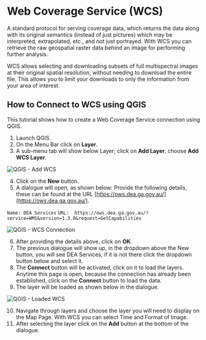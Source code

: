 # Web Coverage Service (WCS)

A standard protocol for serving coverage data, which returns the data along with its original semantics (instead of 
just pictures) which may be interpreted, extrapolated, etc., and not just portrayed. With WCS you can retrieve the raw 
geospatial raster data behind an image for performing further analysis.

WCS allows selecting and downloading subsets of full multispectral images at their original spatial resolution, without 
needing to download the entire file. This allows you to limit your downloads to only the information from your area of 
interest.

## How to Connect to WCS using QGIS

This tutorial shows how to create a Web Coverage Service connection using QGIS.

1. Launch QGIS.
2. On the Menu Bar click on **Layer**.
3. A sub-menu tab will show below Layer; click on **Add Layer**, choose **Add WCS Layer**.

![QGIS - Add WCS](/_files/web-services/ows_tutorial_5.png)

4. Click on the **New** button. 
5. A dialogue will open, as shown below: Provide the following details, these can be found at the URL [https://ows.dea.ga.gov.au/](https://ows.dea.ga.gov.au/).

`Name: DEA Services`
`URL:  https://ows.dea.ga.gov.au/?service=WMS&version=1.3.0&request=GetCapabilities`

![QGIS - WCS Connection](/_files/web-services/ows_tutorial_6.png)

6. After providing the details above, click on **OK**.
7. The previous dialogue will show up, in the dropdown above the New button, you will see DEA Services, if it is not there click the dropdown button below and select it.
8. The **Connect** button will be activated, click on it to load the layers. Anytime this page is open, because the connection has already been established, click on the **Connect** button to load the data.
9. The layer will be loaded as shown below in the dialogue.

![QGIS - Loaded WCS](/_files/web-services/ows_tutorial_4.png)

10. Navigate through layers and choose the layer you will need to display on the Map Page. With WCS you can select Time and Format of Image.
11. After selecting the layer click on the **Add** button at the bottom of the dialogue.